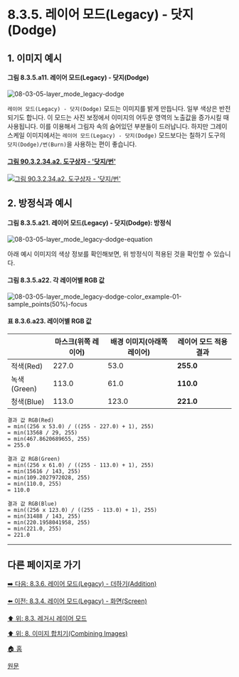 # 8.3.5. 레이어 모드(Legacy) - 닷지(Dodge)
## 1. 이미지 예시
#### 그림 8.3.5.a11. 레이어 모드(Legacy) - 닷지(Dodge)
![08-03-05-layer_mode_legacy-dodge](https://github.com/wonder13662/gimp/assets/15767104/49d9d0a1-03e4-4f36-8430-c9f44f2f1d31)

`레이어 모드(Legacy) - 닷지(Dodge)` 모드는 이미지를 밝게 만듭니다. 일부 색상은 반전되기도 합니다. 이 모드는 사진 보정에서 이미지의 어두운 영역의 노출값을 증가시킬 때 사용됩니다. 이를 이용해서 그림자 속의 숨어있던 부분들이 드러납니다. 하지만 그레이스케일 이미지에서는 `레이어 모드(Legacy) - 닷지(Dodge)` 모드보다는 칠하기 도구의 `닷지(Dodge)/번(Burn)`을 사용하는 편이 좋습니다.

#### [그림 90.3.2.34.a2. 도구상자 - '닷지/번'](https://wonder13662.github.io/gimp/2.10.36_ko/90-03-02-tool_iconx-34-dodge_burn.html#%EA%B7%B8%EB%A6%BC-903234a2-%EB%8F%84%EA%B5%AC%EC%83%81%EC%9E%90---%EB%8B%B7%EC%A7%80%EB%B2%88)
[![그림 90.3.2.34.a2. 도구상자 - '닷지/번'](https://github.com/wonder13662/gimp/assets/15767104/f602486b-595d-4b15-ba4c-826982b153ce)](https://wonder13662.github.io/gimp/2.10.36_ko/90-03-02-tool_iconx-34-dodge_burn.html#%EA%B7%B8%EB%A6%BC-903234a2-%EB%8F%84%EA%B5%AC%EC%83%81%EC%9E%90---%EB%8B%B7%EC%A7%80%EB%B2%88)

## 2. 방정식과 예시
#### 그림 8.3.5.a21. 레이어 모드(Legacy) - 닷지(Dodge): 방정식
![08-03-05-layer_mode_legacy-dodge-equation](https://github.com/wonder13662/gimp/assets/15767104/15a5222b-4e8e-4a26-bca0-faacc69e0eb1)

아래 예시 이미지의 색상 정보를 확인해보면, 위 방정식이 적용된 것을 확인할 수 있습니다.

#### 그림 8.3.5.a22. 각 레이어별 RGB 값
![08-03-05-layer_mode_legacy-dodge-color_example-01-sample_points(50%)-focus](https://github.com/wonder13662/gimp/assets/15767104/20c40ba8-aa1e-470a-b418-dd60a24d1f5c)

#### 표 8.3.6.a23. 레이어별 RGB 값

||마스크(위쪽 레이어)|배경 이미지(아래쪽 레이어)|레이어 모드 적용 결과|
|---|---|---|---|
|적색(Red)|227.0|53.0|**255.0**|
|녹색(Green)|113.0|61.0|**110.0**|
|청색(Blue)|113.0|123.0|**221.0**|

```
결과 값 RGB(Red)
= min((256 x 53.0) / ((255 - 227.0) + 1), 255)
= min(13568 / 29, 255)
= min(467.8620689655, 255)
= 255.0

결과 값 RGB(Green)
= min((256 x 61.0) / ((255 - 113.0) + 1), 255)
= min(15616 / 143, 255)
= min(109.2027972028, 255)
= min(110.0, 255)
= 110.0

결과 값 RGB(Blue)
= min((256 x 123.0) / ((255 - 113.0) + 1), 255)
= min(31488 / 143, 255)
= min(220.1958041958, 255)
= min(221.0, 255)
= 221.0
```

***

## 다른 페이지로 가기
[➡️ 다음: 8.3.6. 레이어 모드(Legacy) - 더하기(Addition)](./08-03-legacy-layer-modesx-06-lighten_layer_mode-addition.md)

[⬅️ 이전: 8.3.4. 레이어 모드(Legacy) - 화면(Screen)](./08-03-legacy-layer-modesx-04-lighten_layer_mode-screen.md)

[⬆️ 위: 8.3. 레거시 레이어 모드](./08-03-legacy-layer-modes.md)

[⬆️ 위: 8. 이미지 합치기(Combining Images)](./08-00-combining-images.md)

[🏠 홈](./00-home.md)

[원문](https://docs.gimp.org/2.10/ko/gimp-concepts-layer-modes-legacy.html)